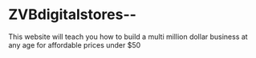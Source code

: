 # ZVBdigitalstores--
This website will teach you how to build a multi million dollar business at any age for affordable prices under $50
